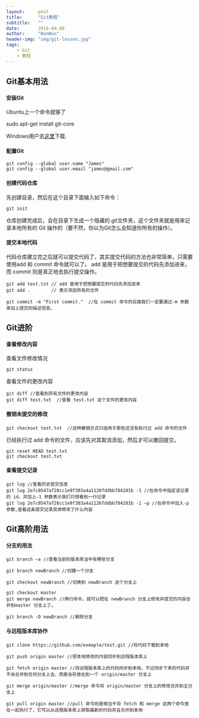 ```yaml
---
layout:     post
title:      "Git教程"
subtitle:   ""
date:       2016-04-08
author:     "WunWun"
header-img: "img/git-lesson.jpg"
tags:
    - Git
    - 教程
---
```


## Git基本用法

#### 安装Git

Ubuntu上一个命令就够了

  sudo apt-get install git-core

Windows用户去[这里](http://msysgit.github.io/)下载.

#### 配置Git

    git config --global user.name "James"
    git config --global user.email "james@gmail.com"

#### 创建代码仓库

先创建目录，然后在这个目录下面输入如下命令：

    git init

仓库创建完成后，会在目录下生成一个隐藏的.git文件夹，这个文件夹就是用来记录本地所有的 Git 操作的（要不然，你以为Git怎么会知道你所有的操作）。

#### 提交本地代码

代码仓库建立完之后就可以提交代码了，其实提交代码的方法也非常简单，只需要使用add 和 commit 命令就可以了。 add 是用于把想要提交的代码先添加进来，而 commit 则是真正地去执行提交操作。

    git add test.txt // add 是用于把想要提交的代码先添加进来
    git add .        // 表示添加所有的文件 

    git commit -m "First commit."  //在 commit 命令的后面我们一定要通过-m 参数来加上提交的描述信息。

## Git进阶

#### 查看修改内容

查看文件修改情况

    git status

查看文件的更改内容

    git diff //查看到所有文件的更改内容
    git diff test.txt  //查看 test.txt 这个文件的更改内容

#### 撤销未提交的修改

    git checkout test.txt  //这种撤销方式只适用于那些还没有执行过 add 命令的文件

已经执行过 add 命令的文件，应该先对其取消添加，然后才可以撤回提交。

    git reset HEAD test.txt
    git checkout test.txt 

#### 查看提交记录

    git log //查看历史提交信息
    git log 2e7c0547af28cc1e9f303a4a1126fddbb704281b -1 //在命令中指定该记录的 id，并加上-1 参数表示我们只想看到一行记录
    git log 2e7c0547af28cc1e9f303a4a1126fddbb704281b -1 –p //在命令中加入-p参数,查看这条提交记录具体修改了什么内容

## Git高阶用法

#### 分支的用法

    git branch –a //查看当前的版本库当中有哪些分支 

    git branch newBranch //创建一个分支 

    git checkout newBranch //切换到 newBranch 这个分支上  

    git checkout master
    git merge newBranch //两行命令，就可以把在 newBranch 分支上修改并提交的内容合并到master 分支上了。 

    git branch -D newBranch //删除分支

#### 与远程版本库协作

    git clone https://github.com/exmaple/test.git //将代码下载到本地  

    git push origin master //把本地修改的内容同步到远程版本库上  

    git fetch origin master //将远程版本库上的代码同步到本地，不过同步下来的代码并不会合并到任何分支上去，而是会存放在到一个 origin/master 分支上 

    git merge origin/master //merge 命令将 origin/master 分支上的修改合并到主分支上 

    git pull origin master //pull 命令则是相当于将 fetch 和 merge 这两个命令放在一起执行了，它可以从远程版本库上获取最新的代码并且合并到本地









